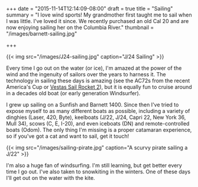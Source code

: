 +++
date = "2015-11-14T12:14:09-08:00"
draft = true
title = "Sailing"
summary = "I love wind sports! My grandmother first taught me to sail when I was little. I've loved it since. We recently purchased an old Cal 20 and are now enjoying sailing her on the Columbia River."
thumbnail = "/images/barnett-sailing.jpg"

+++

{{< img src="/images/J24-sailing.jpg" caption="J/24 Sailing" >}}

Every time I go out on the water (or ice), I'm amazed at the power of the wind
and the ingenuity of sailors over the years to harness it. The technology in
sailing these days is amazing (see the AC72s from the recent America's Cup or
[Vestas Sail Rocket 2][sailrocket]), but it is equally fun to cruise around 
in a decades old boat (or early generation Windsurfer).

I grew up sailing on a Sunfish and Barnett 1400. Since then I've tried to expose
myself to as many different boats as possible, including a variety of dinghies
(Laser, 420, Byte), keelboats (J/22, J/24, Capri 22, New York 36, Mull 34),
scows (C, E, I-20), and even iceboats (DN) and remote-controlled boats (Odom).
The only thing I'm missing is a proper catamaran experience, so if you've got a
cat and want to sail, get it touch!

{{< img src="/images/sailing-pirate.jpg" caption="A scurvy pirate sailing a J/22" >}}

I'm also a huge fan of windsurfing. I'm still learning, but get better every
time I go out. I've also taken to snowkiting in the winters. One of these days
I'll get out on the water with the kite.

[sailrocket]: http://www.sailrocket.com/

